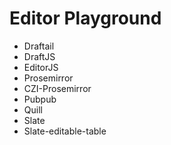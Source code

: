 # Editor Playground

- Draftail
- DraftJS
- EditorJS
- Prosemirror
- CZI-Prosemirror
- Pubpub
- Quill
- Slate
- Slate-editable-table
